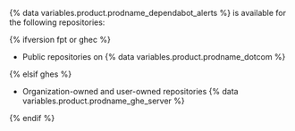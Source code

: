 {% data variables.product.prodname_dependabot_alerts %} is available for the following repositories:

{% ifversion fpt or ghec %}

  * Public repositories on {% data variables.product.prodname_dotcom %}

{% elsif ghes %}

* Organization-owned and user-owned repositories {% data variables.product.prodname_ghe_server %}

{% endif %}
